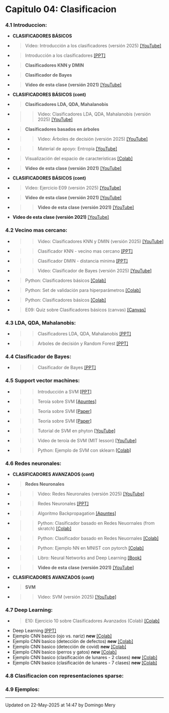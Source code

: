 
# Capitulo 04: Clasificacion
### 4.1 Introduccion:
* **CLASIFICADORES BÁSICOS** 
* > Video: Introducción a los clasificadores (versión 2025) [[YouTube]](https://youtu.be/z8NMm4FtDCs)
* > Introducción a los clasificadores [[PPT]](https://github.com/domingomery/patrones/blob/master/clases/Cap04_Clasificacion/presentations/PAT04_intro.pptx)
* > **Clasificadores KNN y DMIN** 
* > **Clasificador de Bayes** 
* > **Video de esta clase (versión 2021)** [[YouTube]](https://youtu.be/OYrI_O7n5mE)
* **CLASIFICADORES BÁSICOS (cont)** 
* > **Clasificadores LDA, QDA, Mahalanobis** 
* >> Video: Clasificadores LDA, QDA, Mahalanobis (versión 2025) [[YouTube]](https://youtu.be/al1DDy3FNU4)
* > **Clasificadores basados en árboles** 
* >> Video: Árboles de decisión (versión 2025) [[YouTube]](https://youtu.be/iZ8LWkguXMw)
* >> Material de apoyo: Entropía [[YouTube]](https://youtu.be/9r7FIXEAGvs)
* > Visualización del espacio de características [[Colab]](https://drive.google.com/file/d/1BnBLAYW-3DLT1KAbD-0x2Mx3hN4nJbA4)
* > **Video de esta clase (versión 2021)** [[YouTube]](https://youtu.be/6nW43kyZUhY)
* **CLASIFICADORES BÁSICOS (cont)** 
* > Video: Ejercicio E09 (versión 2025) [[YouTube]]()
* > **Video de esta clase (versión 2021)** [[YouTube]](https://youtu.be/gMUjrOFHYGQ)
* >> **Video de esta clase (versión 2021)** [[YouTube]](https://youtu.be/4iE5QzmR7V4)
* **Video de esta clase (versión 2021)** [[YouTube]](https://youtu.be/HheWr3LVta4)
### 4.2 Vecino mas cercano:
* >> Video: Clasificadores KNN y DMIN (versión 2025) [[YouTube]](https://youtu.be/m0sgPCB3zu4)
* >> Clasificador KNN - vecino mas cercano [[PPT]](https://github.com/domingomery/patrones/blob/master/clases/Cap04_Clasificacion/presentations/PAT04_KNN.pptx)
* >> Clasificador DMIN - distancia minima [[PPT]](https://github.com/domingomery/patrones/blob/master/clases/Cap04_Clasificacion/presentations/PAT04_dmin.pptx)
* >> Video: Clasificador de Bayes (versión 2025) [[YouTube]](https://youtu.be/9e3wtvQ_Jy8)
* > Python: Clasificadores básicos [[Colab]](https://drive.google.com/file/d/1ccTejI5h7rGcLzHhnQiRAmZ4g3US6Cya/view?usp=sharing)
* > Python: Set de validación para hiperparámetros [[Colab]](https://drive.google.com/file/d/1xIaz5MQgA3F1-vsr5aF0vXo2uqxigm0I)
* > Python: Clasificadores básicos [[Colab]](https://drive.google.com/file/d/1ccTejI5h7rGcLzHhnQiRAmZ4g3US6Cya/view?usp=sharing)
* > E09: Quiz sobre Clasificadores básicos (canvas) [[Canvas]](https://cursos.canvas.uc.cl/courses/82169/assignments)
### 4.3 LDA, QDA, Mahalanobis:
* >> Clasificadores LDA, QDA, Mahalanobis [[PPT]](https://github.com/domingomery/patrones/blob/master/clases/Cap04_Clasificacion/presentations/PAT04_LDA.pptx)
* >> Arboles de decisión y Random Forest [[PPT]](https://github.com/domingomery/patrones/blob/master/clases/Cap04_Clasificacion/presentations/PAT04_Trees.pptx)
### 4.4 Clasificador de Bayes:
* >> Clasificador de Bayes [[PPT]](https://github.com/domingomery/patrones/blob/master/clases/Cap04_Clasificacion/presentations/PAT04_Bayes.pptx)
### 4.5 Support vector machines:
* >> Introducción a SVM [[PPT]](https://github.com/domingomery/patrones/blob/master/clases/Cap04_Clasificacion/presentations/PAT04_SVM.pptx)
* >> Teroía sobre SVM [[Apuntes]](https://github.com/domingomery/patrones/blob/master/clases/Cap04_Clasificacion/presentations/PAT04_SVM_new.pdf)
* >> Teoría sobre SVM [[Paper]](https://github.com/domingomery/patrones/blob/master/clases/Cap04_Clasificacion/presentations/PAT04_SVM_Theory.pdf)
* >> Teoría sobre SVM [[Paper]](https://github.com/domingomery/patrones/blob/master/clases/Cap04_Clasificacion/papers/PAT04_SupportVectorMachines.pdf)
* >> Tutorial de SVM en phyton [[YouTube]](https://www.youtube.com/watch?v=N1vOgolbjSc)
* >> Video de teroía de SVM (MIT lesson) [[YouTube]](https://www.youtube.com/watch?v=_PwhiWxHK8o)
* >> Python: Ejemplo de SVM con sklearn [[Colab]](https://drive.google.com/file/d/1y26nAEUEiiahHx92_jAMrBWipwFZ5BSP)
### 4.6 Redes neuronales:
* **CLASIFICADORES AVANZADOS (cont)** 
* > **Redes Neuronales** 
* >> Video: Redes Neuronales (versión 2025) [[YouTube]]()
* >> Redes Neuronales [[PPT]](https://github.com/domingomery/patrones/blob/master/clases/Cap04_Clasificacion/presentations/PAT04_NeuralNetworks.pptx)
* >> Algoritmo Backpropagation [[Apuntes]](https://github.com/domingomery/patrones/blob/master/clases/Cap04_Clasificacion/presentations/PAT04_BackPropagation.pdf)
* >> Python: Clasificador basado en Redes Neuornales (from skratch) [[Colab]](https://drive.google.com/file/d/1Kq95OH9Vnu-prrhYeThaq6pDnupfEDOD/view)
* >> Python: Clasificador basado en Redes Neuornales [[Colab]](https://drive.google.com/file/d/1mt1zthdKhgjqcb5D5Rk-j6QIzOxt5itr)
* >> Python: Ejemplo NN en MNIST con pytorch [[Colab]](https://drive.google.com/file/d/15G9Xm0Pz4g3fXlgqnVqCEpzdqv6ghItN)
* >> Libro: Neural Networks and Deep Learning [[Book]](https://link.springer.com/book/10.1007%2F978-3-319-94463-0)
* >> **Video de esta clase (versión 2021)** [[YouTube]](https://youtu.be/GlMKLvTJ1e0)
* **CLASIFICADORES AVANZADOS (cont)** 
* > **SVM** 
* >> Video: SVM (versión 2025) [[YouTube]]()
### 4.7 Deep Learning:
* > E10: Ejercicio 10 sobre Clasificadores Avanzados (Colab) [[Colab]](https://colab.research.google.com/drive/osssso)
* Deep Learning [[PPT]](https://github.com/domingomery/patrones/blob/master/clases/Cap04_Clasificacion/presentations/PAT04_DeepLearning.pptx)
* Ejemplo CNN basico (ojo vs. nariz) **new** [[Colab]](https://drive.google.com/file/d/1zXkffKtspfIrLIdxLeEGx0uxeSnyd0B-/view)
* Ejemplo CNN basico (detección de defectos) **new** [[Colab]](https://drive.google.com/file/d/1g5hjIdQW0q-xH6g0a2uCaRTET0ngEIyi)
* Ejemplo CNN basico (detección de covid) **new** [[Colab]](https://drive.google.com/file/d/1w1TzZQaN7d3CyfAV7fUklRXdSPTv3Dfh)
* Ejemplo CNN basico (perros y gatos) **new** [[Colab]](https://drive.google.com/file/d/1SfwPxAV46KrFOIs0546fSSIKgEwPXYCO)
* Ejemplo CNN basico (clasificación de lunares - 2 clases) **new** [[Colab]](https://drive.google.com/file/d/1wvbWbDkdIyJ_JW9OcloE-s4dH5OH6knd)
* Ejemplo CNN basico (clasificación de lunares - 7 clases) **new** [[Colab]](https://drive.google.com/file/d/1E5IvgFQK_IJd08CjEgp-fISF6jOklDYS)
### 4.8 Clasificacion con representaciones sparse:
### 4.9 Ejemplos:
---


Updated on 22-May-2025 at 14:47 by Domingo Mery
